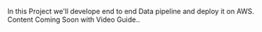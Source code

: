 In this Project we'll develope end to end Data pipeline and deploy it on AWS. 
Content Coming Soon with Video Guide..
